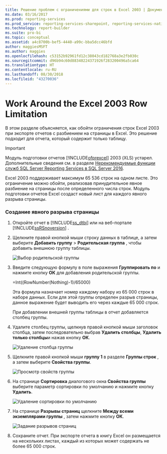 ```yaml
---
title: Решение проблем с ограничениями для строк в Excel 2003 | Документы Майкрософт
ms.date: 03/16/2017
ms.prod: reporting-services
ms.prod_service: reporting-services-sharepoint, reporting-services-native
ms.technology: report-builder
ms.suite: pro-bi
ms.topic: conceptual
ms.assetid: a4c8700b-bef5-4440-a99c-bba5dcc46bfd
author: maggiesMSFT
ms.author: maggies
ms.openlocfilehash: c53152b92961fd12c38043cd182768a3e2fb030c
ms.sourcegitcommit: d96b94c60d88340224371926f283200496a5ca64
ms.translationtype: HT
ms.contentlocale: ru-RU
ms.lasthandoff: 08/30/2018
ms.locfileid: "43270036"
---
```

# <a name="work-around-the-excel-2003-row-limitation"></a>Work Around the Excel 2003 Row Limitation
  В этом разделе объясняется, как обойти ограничения строк Excel 2003 при экспорте отчетов с разбиением на страницы в Excel. Это решение подходит для отчета, который содержит только таблицу.  
  
> [!IMPORTANT]  
>  Модуль подготовки отчетов [!INCLUDE[ofprexcel](../../includes/ofprexcel-md.md)] 2003 (XLS) устарел. Дополнительные сведения см. в разделе [Нерекомендуемые функции служб SQL Server Reporting Services в SQL Server 2016](../../reporting-services/deprecated-features-in-sql-server-reporting-services-ssrs.md).  
  
 Excel 2003 поддерживает максимум 65 536 строк на одном листе. Это ограничение можно обойти, реализовав принудительное явное разбиение на страницы после определенного числа строк. Модуль подготовки отчетов Excel создаст новый лист для каждого явного разрыва страницы.  
  
### <a name="to-create-an-explicit-page-break"></a>Создание явного разрыва страницы  
  
1.  Откройте отчет в [!INCLUDE[ss_dtbi](../../includes/ss-dtbi-md.md)] или на веб-портале [!INCLUDE[ssRSnoversion](../../includes/ssrsnoversion-md.md)] .  
  
2.  Щелкните правой кнопкой мыши строку данных в таблице, а затем выберите **Добавить группу** > **Родительская группа** , чтобы добавить внешнюю группу таблицы.  
  
     ![Выбор родительской группы](../../reporting-services/report-builder/media/datarow-selectparentgroup.png "Выбор родительской группы")  
  
3.  Введите следующую формулу в поле выражения **Группировать по** и нажмите кнопку **ОК** для добавления родительской группы.  
  
     =Int((RowNumber(Nothing)-1)/65000)  
  
     Эта формула назначает номер каждому набору из 65 000 строк в наборе данных. Если для этой группы определен разрыв страницы, данное выражение будет выводить его через каждые 65 000 строк.  
  
     При добавлении внешней группы таблицы в отчет добавляется столбец группы.  
  
4.  Удалите столбец группы, щелкнув правой кнопкой мыши заголовок столбца, затем последовательно выбрав **Удалить столбцы**, **Удалить только столбцы**и нажав кнопку **ОК**.  
  
     ![Удаление столбца группы](../../reporting-services/report-builder/media/groupcolumn-delete-updated.png "Удаление столбца группы")  
  
5.  Щелкните правой кнопкой мыши **группу 1** в разделе **Группы строк** , а затем выберите **Свойства группы**.  
  
     ![Просмотр свойств группы](../../reporting-services/report-builder/media/groupproperties-updated.png "Просмотр свойств группы")  
  
6.  На странице **Сортировка** диалогового окна **Свойства группы** выберите параметр сортировки по умолчанию и нажмите кнопку **Удалить**.  
  
     ![Удаление сортировки по умолчанию](../../reporting-services/report-builder/media/groupproperties-sorting-updated.png "Удаление сортировки по умолчанию")  
  
7.  На странице **Разрывы страниц** щелкните **Между всеми экземплярами группы** , затем нажмите кнопку **ОК**.  
  
     ![Задание разрывов страниц](../../reporting-services/report-builder/media/groupproperties-pagebreaks-updated.png "Задание разрывов страниц")  
  
8.  Сохраните отчет. При экспорте отчета в книгу Excel он размещается на нескольких листах, каждый из которых может содержать не более 65 000 строк.  
  
  
